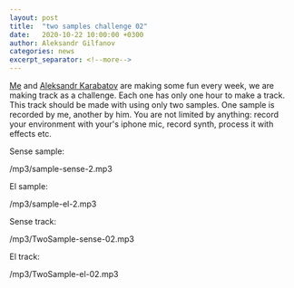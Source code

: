 ```yaml
---
layout: post
title:  "two samples challenge 02"
date:   2020-10-22 10:00:00 +0300
author: Aleksandr Gilfanov
categories: news
excerpt_separator: <!--more-->
---
```

[Me](https://github.com/aleksandrgilfanov) and
[Aleksandr Karabatov](https://github.com/elektron314) are making some fun
every week, we are making track as a challenge. Each one has only one hour to
make a track. This track should be made with using only two samples. One sample
is recorded by me, another by him. You are not limited by anything: record
your environment with your's iphone mic, record synth, process it with effects etc.
<!--more-->
Sense sample:

/mp3/sample-sense-2.mp3

El sample:

/mp3/sample-el-2.mp3

Sense track:

/mp3/TwoSample-sense-02.mp3

El track:

/mp3/TwoSample-el-02.mp3
